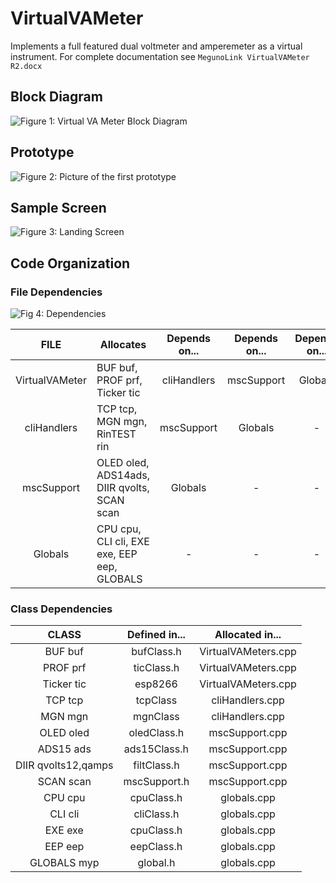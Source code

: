 # VirtualVAMeter

Implements a full featured dual voltmeter and amperemeter as a virtual instrument. For complete documentation see `MegunoLink VirtualVAMeter R2.docx`

## Block Diagram

![Figure 1: Virtual VA Meter Block Diagram](https://i.imgur.com/M5QoHnj.jpg)

## Prototype

![Figure 2: Picture of the first prototype](https://i.imgur.com/GrRcgsv.jpg)

## Sample Screen

![Figure 3: Landing Screen](https://i.imgur.com/10qdUPB.jpg)

## Code Organization

### File Dependencies

![Fig 4: Dependencies](https://i.imgur.com/4cr3Oy8.jpg)

| FILE      	| Allocates	| Depends on...	| Depends on...	| Depends on...	|
|:-------:		|-----		|:-------------:|:----------:	|:----------:	|
| VirtualVAMeter| BUF buf, PROF prf, Ticker tic	| cliHandlers	| mscSupport	| Globals	|
| cliHandlers	| TCP tcp, MGN mgn, RinTEST rin	| mscSupport	| Globals		| - |
| mscSupport	| OLED oled, ADS14ads, DIIR qvolts, SCAN scan | Globals       | - | - |
| Globals		| CPU cpu, CLI cli, EXE exe, EEP eep, GLOBALS | - | - | - |

### Class Dependencies

| CLASS 		| Defined in... | Allocated in... 		|
|:------:		|:---------:	|:--------------:		|
| BUF buf		| bufClass.h	| VirtualVAMeters.cpp	|  
| PROF prf		| ticClass.h	| VirtualVAMeters.cpp	|
| Ticker tic	| esp8266		| VirtualVAMeters.cpp	|
| TCP tcp		| tcpClass		| cliHandlers.cpp		|
| MGN mgn		| mgnClass		| cliHandlers.cpp		|
| OLED oled		| oledClass.h	| mscSupport.cpp		|
| ADS15 ads		| ads15Class.h	| mscSupport.cpp		|
| DIIR qvolts12,qamps | filtClass.h	| mscSupport.cpp	|
| SCAN scan		| mscSupport.h	| mscSupport.cpp	|
| CPU cpu		| cpuClass.h	| globals.cpp		|
| CLI cli		| cliClass.h	| globals.cpp		|
| EXE exe		| cpuClass.h	| globals.cpp		|
| EEP eep		| eepClass.h	| globals.cpp		|
| GLOBALS myp	| global.h 		| globals.cpp		|

